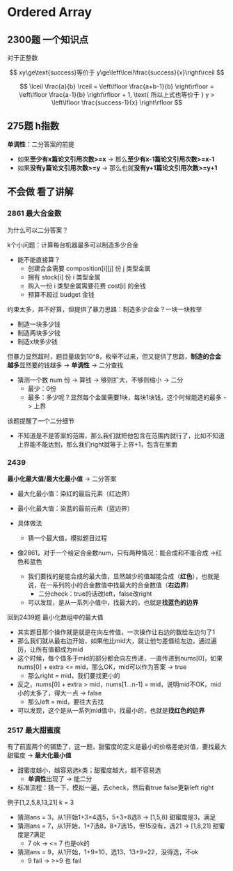 # Ordered Array

## 2300题 一个知识点

对于正整数

$$
xy\ge\text{success}等价于 y\ge\left\lceil\frac{success}{x}\right\rceil
$$

$$
\lceil \frac{a}{b} \rceil = \left\lfloor \frac{a+b-1}{b} \right\rfloor = \left\lfloor \frac{a-1}{b} \right\rfloor + 1, \text{ 所以上式也等价于 } y > \left\lfloor \frac{success-1}{x} \right\rfloor
$$


## 275题 h指数

**单调性**：二分答案的前提

- 如果**至少有x篇论文引用次数>=x** -> 那么**至少有x-1篇论文引用次数>=x-1**
- 如果**没有y篇论文引用次数>=y** -> 那么也就**没有y+1篇论文引用次数>=y+1**


## 不会做 看了讲解

### 2861 最大合金数

为什么可以二分答案？

k个小问题：计算每台机器最多可以制造多少合金

- 能不能直接算？
    - 创建合金需要 composition[i][j] 份 j 类型金属
    - 拥有 stock[i] 份 i 类型金属
    - 购入一份 i 类型金属需要花费 cost[i] 的金钱
    - 预算不超过 budget 金钱

约束太多，并不好算，但提供了暴力思路：制造多少合金？一块一块枚举

- 制造一块多少钱
- 制造两块多少钱
- 制造x块多少钱

但暴力显然超时，题目量级到10^8，枚举不过来，但又提供了思路，**制造的合金越多**显然要的钱越多 -> **单调性** -> 二分查找

- 猜测一个数 num 份 -> 算钱 -> 够则扩大，不够则缩小 -> 二分
    - 最少：0份
    - 最多：多少呢？显然每个金属需要1块，每块1块钱，这个时候能造的最多 -> 上界

该题提醒了一个二分细节

- 不知道是不是答案的范围，那么我们就把他包含在范围内就行了，比如不知道上界能不能达到，那么我们right就等于上界+1，包含在里面

### 2439 

**最小化最大值/最大化最小值** -> 二分答案

- 最大化最小值：染红的最后元素（红边界）
- 最小化最大值：染蓝的最前元素（蓝边界）
- 具体做法
    - 猜一个最大值，模拟题目过程

- 像2861，对于一个给定合金数num，只有两种情况：能合成和不能合成 ->红色和蓝色
    - 我们要找的是能合成的最大值，显然越少的值越能合成（**红色**），也就是说，在一系列的小的合金数值中找最大的合金数值（**右边界**）
        - 二分check：true的话改left，false改right
    - 可以发现，是从一系列小值中，找最大的，也就是**找蓝色的边界**

回到2439题 最小化数组中的最大值

- 其实题目那个操作就是就是在向左传值，一次操作让右边的数给左边匀了1
- 那么我们就从最右边开始，如果他比mid大，就让他匀差值给左边，通过遍历，让所有值都成为mid
- 这个时候，每个值多于mid的部分都会向左传递，一直传递到nums[0]，如果nums[0] + extra <= mid，那么OK，mid可以作为答案 -> true
    - 那么right = mid，我们要找更小的
- 反之，nums[0] + extra > mid，nums[1...n-1] = mid，说明mid不OK，mid小的太多了，得大一点 -> false
    - 那么left = mid，要往大去找
- 可以发现，这个是从一系列mid值中，找最小的，也就是**找红色的边界**

### 2517 最大甜蜜度

有了前面两个的铺垫了，这一题，甜蜜度的定义是最小的价格差绝对值，要找最大甜蜜度 -> **最大化最小值**

- 甜蜜度越小，越容易选k类；甜蜜度越大，越不容易选
    - **单调性**出现了 -> 能二分
- 标准流程：猜一下，模拟一遍，去check，然后看true false更新left right

例子[1,2,5,8,13,21] k = 3

- 猜测ans = 3，从1开始1+3=4选5，5+3=8选8 -> [1,5,8] 甜蜜度是3，满足
- 猜测ans = 7，从1开始，1+7选8，8+7选15，但15没有，选21 -> [1,8,21] 甜蜜度是7满足
    - 7 ok -> <= 7 也是ok的
- 猜测ans = 9，从1开始，1+9=10，选13，13+9=22，没得选，不ok
    - 9 fail -> >=9 也 fail



